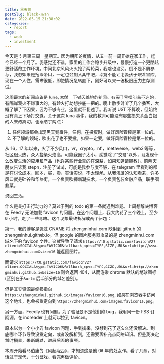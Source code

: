 ```yaml
---
title: 黑天鹅
postSlug: black-swan
date: 2022-05-15 21:38:02
categories:
  - report
tags:
  - week
  - investment
---
```


今天是 5 月第三周，星期天。因为朝阳的疫情，从五一前一周开始在家工作，迄今已经一个月了。我感觉还不错，家里的工作台稳步升级中，慢慢打造一个更酷炫更舒适的工作环境。中间北京风风火火抢了两轮菜，我啥也没买。倒不是不屑参与，我想如果是拖家带口，一定也会加入其中吧，毕竟不能让老婆孩子跟着冒险。现在一个人住，需求很低，即使情况急转直下，刚好可以来一波极限压力生存测试。

这周最大的新闻应该是 luna, 忽然一下铺天盖地的新闻。有买了亏损叫苦不迭的，有隔岸观火不嫌事大的，有趁火打劫想抄底一把的。晚上散步时听了几个播客，大概了解了下因果，因为不够专业，这里就不复述了。我听说 UST 不算晚，但始终没有真正下场打交道。关于这次 luna 事件，我的教训可能没有那些损失真金白银的人来的真切，也总结了两点：

1. 任何领域都会出现黑天鹅事件，任何。在投资时，做好风险管控是第一位的。
2. 不了解的领域，吹出花了也不要投。如果一定要，做好风险管控是第一位的。

从 16，17 年以来，火了不少风口，vr，crypto，nft，metaverse，web3 等等，社区很火热，众人拾柴火焰高。可能我圈子太小，感觉除了“交易”以外，没发现什么改变生活的应用和产品（也许某些行业真的在深耕，如果知道请赐教）。前两天朋友告诉我 stepn，注册了试试，可能是我参与度不够，在 telegram 里看到的都是在讨论成本，回本，买，卖。实话实说，不太理解。从我浅薄的认知看来，许多风口就是硅谷和华尔街，一个负责吹捧新潮技术，一个负责包装金融产品，联手噶韭菜。

说回生活。

什么是最打击行动力的？莫过于列的 todo 的第一条就遇到难题。上周想解决博客在 Feedly 无法加载 favicon 的问题。在这个问题上，我大约花了三个晚上，至少 8 小时，走了一些弯路。这个现象最终拆解成两个问题：

第一，我的博客是通过 CNAME 将 zhengminhui.com 映射到 github 的 zhengminhui.github.io。但 google 的图片服务器收录的是 zhengminhui.com 域名下的 favicon 文件。这就导致了请求 `https://t0.gstatic.com/faviconV2?client=SOCIAL&type=FAVICON&fallback_opts=TYPE,SIZE,URL&url=http://www.zhengminhui.com&size=16` 能返回图片。

而请求 `https://t0.gstatic.com/faviconV2?client=SOCIAL&type=FAVICON&fallback_opts=TYPE,SIZE,URL&url=http://zhengminhui.github.io&size=16` 则会返回 404，从而渲染 chrome 默认的地球图标(区别在于`&url=` 后半部分的域名差别)。

但是其实资源最终都指向`https://zhengminhui.github.io/images/favicon16.png`, 如果在浏览器中访问这个地址，也会被重定向到`https://zhengminhui.com/images/favicon16.png`。

另一方面，Feedly 也有问题。为了验证是不是他们的 bug，我用同一份 RSS 订阅源，在 inoreader 上就可以拉到 favicon。

原本以为一个小小的 favicon 问题，手到擒来，没想到花了这么久还没解决。到底哪个环节导致没重定向，或者没解析到，还需要再补充点网络知识。但是我决定暂时搁置，果断跳过，进展后面的事项。

本周开始看马伯庸的《风起陇西》，才知道这是他 06 年的处女作。看了几章，对话过于现代，十分出戏。看完再做评价。

